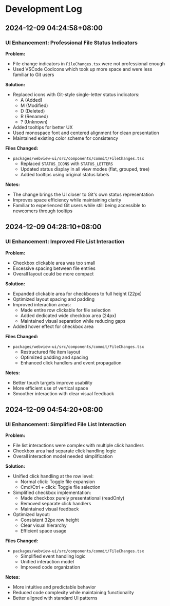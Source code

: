 # Development Log

## 2024-12-09 04:24:58+08:00

### UI Enhancement: Professional File Status Indicators

**Problem:**
- File change indicators in `FileChanges.tsx` were not professional enough
- Used VSCode Codicons which took up more space and were less familiar to Git users

**Solution:**
- Replaced icons with Git-style single-letter status indicators:
  - A (Added)
  - M (Modified)
  - D (Deleted)
  - R (Renamed)
  - ? (Unknown)
- Added tooltips for better UX
- Used monospace font and centered alignment for clean presentation
- Maintained existing color scheme for consistency

**Files Changed:**
- `packages/webview-ui/src/components/commit/FileChanges.tsx`
  - Replaced `STATUS_ICONS` with `STATUS_LETTERS`
  - Updated status display in all view modes (flat, grouped, tree)
  - Added tooltips using original status labels

**Notes:**
- The change brings the UI closer to Git's own status representation
- Improves space efficiency while maintaining clarity
- Familiar to experienced Git users while still being accessible to newcomers through tooltips

## 2024-12-09 04:28:10+08:00

### UI Enhancement: Improved File List Interaction

**Problem:**
- Checkbox clickable area was too small
- Excessive spacing between file entries
- Overall layout could be more compact

**Solution:**
- Expanded clickable area for checkboxes to full height (22px)
- Optimized layout spacing and padding
- Improved interaction areas:
  - Made entire row clickable for file selection
  - Added dedicated wide checkbox area (24px)
  - Maintained visual separation while reducing gaps
- Added hover effect for checkbox area

**Files Changed:**
- `packages/webview-ui/src/components/commit/FileChanges.tsx`
  - Restructured file item layout
  - Optimized padding and spacing
  - Enhanced click handlers and event propagation

**Notes:**
- Better touch targets improve usability
- More efficient use of vertical space
- Smoother interaction with clear visual feedback

## 2024-12-09 04:54:20+08:00

### UI Enhancement: Simplified File List Interaction 

**Problem:**
- File list interactions were complex with multiple click handlers
- Checkbox area had separate click handling logic
- Overall interaction model needed simplification

**Solution:**
- Unified click handling at the row level:
  - Normal click: Toggle file expansion
  - Cmd/Ctrl + click: Toggle file selection
- Simplified checkbox implementation:
  - Made checkbox purely presentational (readOnly)
  - Removed separate click handlers
  - Maintained visual feedback
- Optimized layout:
  - Consistent 32px row height
  - Clear visual hierarchy
  - Efficient space usage

**Files Changed:**
- `packages/webview-ui/src/components/commit/FileChanges.tsx`
  - Simplified event handling logic
  - Unified interaction model
  - Improved code organization

**Notes:**
- More intuitive and predictable behavior
- Reduced code complexity while maintaining functionality
- Better aligned with standard UI patterns
